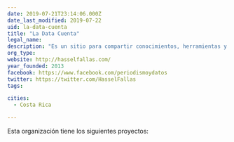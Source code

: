 ```yaml
---
date: 2019-07-21T23:14:06.000Z
date_last_modified: 2019-07-22
uid: la-data-cuenta
title: "La Data Cuenta"
legal_name: 
description: "Es un sitio para compartir conocimientos, herramientas y consejos con todos los interesados en el periodismo de datos y la visualización."
org_type: 
website: http://hasselfallas.com/
year_founded: 2013
facebook: https://www.facebook.com/periodismoydatos
twitter: https://twitter.com/HasselFallas
tags:

cities: 
  - Costa Rica

---
```


Esta organización tiene los siguientes proyectos:


